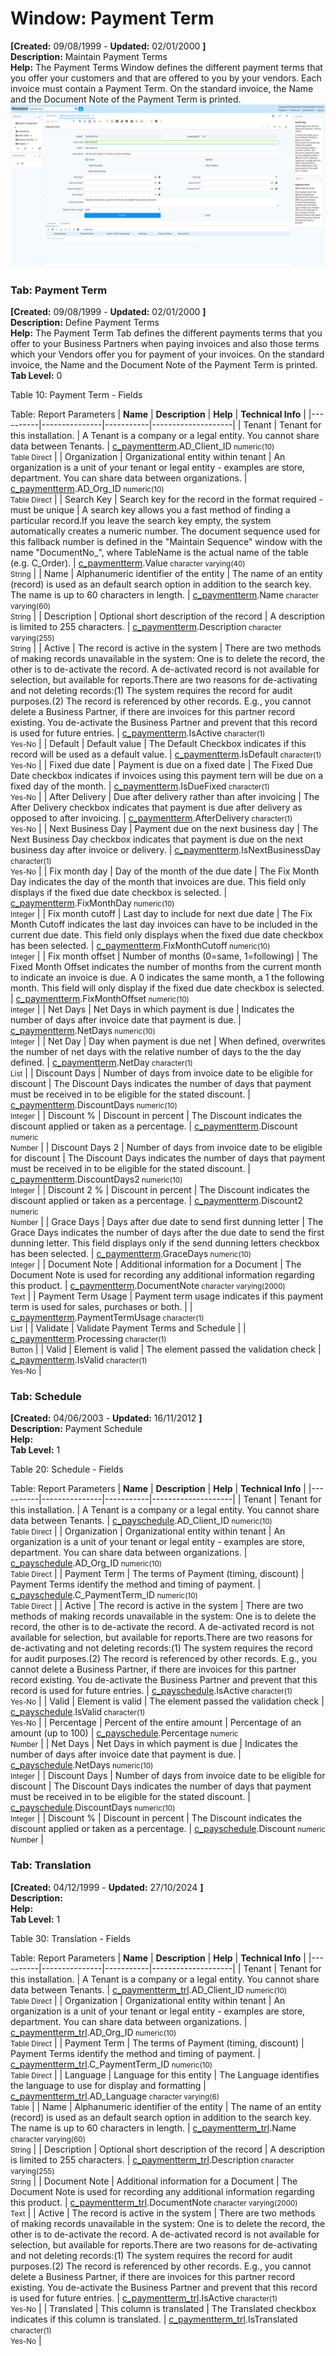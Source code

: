 # Window: Payment Term

**[Created:** 09/08/1999 - **Updated:** 02/01/2000 **]**  
**Description:** Maintain Payment Terms  
**Help:** The Payment Terms Window defines the different payment terms that you offer your customers and that are offered to you by your vendors.  Each invoice must contain a Payment Term.  On the standard invoice, the Name and the Document Note of the Payment Term is printed.  
![](/img/docs/manual/PaymentTerm-Window_iDempiere_v12.0.0.png)

### Tab: Payment Term

**[Created:** 09/08/1999 - **Updated:** 02/01/2000 **]**   
**Description:** Define Payment Terms  
**Help:** The Payment Term Tab defines the different payments terms that you offer to your Business Partners when paying invoices and also those terms which your Vendors offer you for payment of your invoices. On the standard invoice, the Name and the Document Note of the Payment Term is printed.  
**Tab Level:** 0

Table 10: Payment Term - Fields 

Table: Report Parameters
| **Name** | **Description** | **Help** | **Technical Info** |
|----------|---------------|-----------|--------------------|
| Tenant | Tenant for this installation. | A Tenant is a company or a legal entity. You cannot share data between Tenants. | [c_paymentterm](https://idempiere-schemaspy.muriloht.com/adempiere/tables/c_paymentterm.html).AD_Client_ID<small> numeric(10) <br/> Table Direct</small> | 
| Organization | Organizational entity within tenant | An organization is a unit of your tenant or legal entity - examples are store, department. You can share data between organizations. | [c_paymentterm](https://idempiere-schemaspy.muriloht.com/adempiere/tables/c_paymentterm.html).AD_Org_ID<small> numeric(10) <br/> Table Direct</small> | 
| Search Key | Search key for the record in the format required - must be unique | A search key allows you a fast method of finding a particular record.If you leave the search key empty, the system automatically creates a numeric number.  The document sequence used for this fallback number is defined in the &quot;Maintain Sequence&quot; window with the name &quot;DocumentNo_&quot;, where TableName is the actual name of the table (e.g. C_Order). | [c_paymentterm](https://idempiere-schemaspy.muriloht.com/adempiere/tables/c_paymentterm.html).Value<small> character varying(40) <br/> String</small> | 
| Name | Alphanumeric identifier of the entity | The name of an entity (record) is used as an default search option in addition to the search key. The name is up to 60 characters in length. | [c_paymentterm](https://idempiere-schemaspy.muriloht.com/adempiere/tables/c_paymentterm.html).Name<small> character varying(60) <br/> String</small> | 
| Description | Optional short description of the record | A description is limited to 255 characters. | [c_paymentterm](https://idempiere-schemaspy.muriloht.com/adempiere/tables/c_paymentterm.html).Description<small> character varying(255) <br/> String</small> | 
| Active | The record is active in the system | There are two methods of making records unavailable in the system: One is to delete the record, the other is to de-activate the record. A de-activated record is not available for selection, but available for reports.There are two reasons for de-activating and not deleting records:(1) The system requires the record for audit purposes.(2) The record is referenced by other records. E.g., you cannot delete a Business Partner, if there are invoices for this partner record existing. You de-activate the Business Partner and prevent that this record is used for future entries. | [c_paymentterm](https://idempiere-schemaspy.muriloht.com/adempiere/tables/c_paymentterm.html).IsActive<small> character(1) <br/> Yes-No</small> | 
| Default | Default value | The Default Checkbox indicates if this record will be used as a default value. | [c_paymentterm](https://idempiere-schemaspy.muriloht.com/adempiere/tables/c_paymentterm.html).IsDefault<small> character(1) <br/> Yes-No</small> | 
| Fixed due date | Payment is due on a fixed date | The Fixed Due Date checkbox indicates if invoices using this payment tern will be due on a fixed day of the month. | [c_paymentterm](https://idempiere-schemaspy.muriloht.com/adempiere/tables/c_paymentterm.html).IsDueFixed<small> character(1) <br/> Yes-No</small> | 
| After Delivery | Due after delivery rather than after invoicing | The After Delivery checkbox indicates that payment is due after delivery as opposed to after invoicing. | [c_paymentterm](https://idempiere-schemaspy.muriloht.com/adempiere/tables/c_paymentterm.html).AfterDelivery<small> character(1) <br/> Yes-No</small> | 
| Next Business Day | Payment due on the next business day | The Next Business Day checkbox indicates that payment is due on the next business day after invoice or delivery. | [c_paymentterm](https://idempiere-schemaspy.muriloht.com/adempiere/tables/c_paymentterm.html).IsNextBusinessDay<small> character(1) <br/> Yes-No</small> | 
| Fix month day | Day of the month of the due date | The Fix Month Day indicates the day of the month that invoices are due.  This field only displays if the fixed due date checkbox is selected. | [c_paymentterm](https://idempiere-schemaspy.muriloht.com/adempiere/tables/c_paymentterm.html).FixMonthDay<small> numeric(10) <br/> Integer</small> | 
| Fix month cutoff | Last day to include for next due date | The Fix Month Cutoff indicates the last day invoices can have to be included in the current due date.  This field only displays when the fixed due date checkbox has been selected. | [c_paymentterm](https://idempiere-schemaspy.muriloht.com/adempiere/tables/c_paymentterm.html).FixMonthCutoff<small> numeric(10) <br/> Integer</small> | 
| Fix month offset | Number of months (0=same, 1=following) | The Fixed Month Offset indicates the number of months from the current month to indicate an invoice is due.  A 0 indicates the same month, a 1 the following month.  This field will only display if the fixed due date checkbox is selected. | [c_paymentterm](https://idempiere-schemaspy.muriloht.com/adempiere/tables/c_paymentterm.html).FixMonthOffset<small> numeric(10) <br/> Integer</small> | 
| Net Days | Net Days in which payment is due | Indicates the number of days after invoice date that payment is due. | [c_paymentterm](https://idempiere-schemaspy.muriloht.com/adempiere/tables/c_paymentterm.html).NetDays<small> numeric(10) <br/> Integer</small> | 
| Net Day | Day when payment is due net | When defined, overwrites the number of net days with the relative number of days to the the day defined. | [c_paymentterm](https://idempiere-schemaspy.muriloht.com/adempiere/tables/c_paymentterm.html).NetDay<small> character(1) <br/> List</small> | 
| Discount Days | Number of days from invoice date to be eligible for discount | The Discount Days indicates the number of days that payment must be received in to be eligible for the stated discount. | [c_paymentterm](https://idempiere-schemaspy.muriloht.com/adempiere/tables/c_paymentterm.html).DiscountDays<small> numeric(10) <br/> Integer</small> | 
| Discount % | Discount in percent | The Discount indicates the discount applied or taken as a percentage. | [c_paymentterm](https://idempiere-schemaspy.muriloht.com/adempiere/tables/c_paymentterm.html).Discount<small> numeric <br/> Number</small> | 
| Discount Days 2 | Number of days from invoice date to be eligible for discount | The Discount Days indicates the number of days that payment must be received in to be eligible for the stated discount. | [c_paymentterm](https://idempiere-schemaspy.muriloht.com/adempiere/tables/c_paymentterm.html).DiscountDays2<small> numeric(10) <br/> Integer</small> | 
| Discount 2 % | Discount in percent | The Discount indicates the discount applied or taken as a percentage. | [c_paymentterm](https://idempiere-schemaspy.muriloht.com/adempiere/tables/c_paymentterm.html).Discount2<small> numeric <br/> Number</small> | 
| Grace Days | Days after due date to send first dunning letter | The Grace Days indicates the number of days after the due date to send the first dunning letter.  This field displays only if the send dunning letters checkbox has been selected. | [c_paymentterm](https://idempiere-schemaspy.muriloht.com/adempiere/tables/c_paymentterm.html).GraceDays<small> numeric(10) <br/> Integer</small> | 
| Document Note | Additional information for a Document | The Document Note is used for recording any additional information regarding this product. | [c_paymentterm](https://idempiere-schemaspy.muriloht.com/adempiere/tables/c_paymentterm.html).DocumentNote<small> character varying(2000) <br/> Text</small> | 
| Payment Term Usage | Payment term usage indicates if this payment term is used for sales, purchases or both. |  | [c_paymentterm](https://idempiere-schemaspy.muriloht.com/adempiere/tables/c_paymentterm.html).PaymentTermUsage<small> character(1) <br/> List</small> | 
| Validate | Validate Payment Terms and Schedule |  | [c_paymentterm](https://idempiere-schemaspy.muriloht.com/adempiere/tables/c_paymentterm.html).Processing<small> character(1) <br/> Button</small> | 
| Valid | Element is valid | The element passed the validation check | [c_paymentterm](https://idempiere-schemaspy.muriloht.com/adempiere/tables/c_paymentterm.html).IsValid<small> character(1) <br/> Yes-No</small> | 


### Tab: Schedule

**[Created:** 04/06/2003 - **Updated:** 16/11/2012 **]**   
**Description:** Payment Schedule  
**Help:**   
**Tab Level:** 1

Table 20: Schedule - Fields 

Table: Report Parameters
| **Name** | **Description** | **Help** | **Technical Info** |
|----------|---------------|-----------|--------------------|
| Tenant | Tenant for this installation. | A Tenant is a company or a legal entity. You cannot share data between Tenants. | [c_payschedule](https://idempiere-schemaspy.muriloht.com/adempiere/tables/c_payschedule.html).AD_Client_ID<small> numeric(10) <br/> Table Direct</small> | 
| Organization | Organizational entity within tenant | An organization is a unit of your tenant or legal entity - examples are store, department. You can share data between organizations. | [c_payschedule](https://idempiere-schemaspy.muriloht.com/adempiere/tables/c_payschedule.html).AD_Org_ID<small> numeric(10) <br/> Table Direct</small> | 
| Payment Term | The terms of Payment (timing, discount) | Payment Terms identify the method and timing of payment. | [c_payschedule](https://idempiere-schemaspy.muriloht.com/adempiere/tables/c_payschedule.html).C_PaymentTerm_ID<small> numeric(10) <br/> Table Direct</small> | 
| Active | The record is active in the system | There are two methods of making records unavailable in the system: One is to delete the record, the other is to de-activate the record. A de-activated record is not available for selection, but available for reports.There are two reasons for de-activating and not deleting records:(1) The system requires the record for audit purposes.(2) The record is referenced by other records. E.g., you cannot delete a Business Partner, if there are invoices for this partner record existing. You de-activate the Business Partner and prevent that this record is used for future entries. | [c_payschedule](https://idempiere-schemaspy.muriloht.com/adempiere/tables/c_payschedule.html).IsActive<small> character(1) <br/> Yes-No</small> | 
| Valid | Element is valid | The element passed the validation check | [c_payschedule](https://idempiere-schemaspy.muriloht.com/adempiere/tables/c_payschedule.html).IsValid<small> character(1) <br/> Yes-No</small> | 
| Percentage | Percent of the entire amount | Percentage of an amount (up to 100) | [c_payschedule](https://idempiere-schemaspy.muriloht.com/adempiere/tables/c_payschedule.html).Percentage<small> numeric <br/> Number</small> | 
| Net Days | Net Days in which payment is due | Indicates the number of days after invoice date that payment is due. | [c_payschedule](https://idempiere-schemaspy.muriloht.com/adempiere/tables/c_payschedule.html).NetDays<small> numeric(10) <br/> Integer</small> | 
| Discount Days | Number of days from invoice date to be eligible for discount | The Discount Days indicates the number of days that payment must be received in to be eligible for the stated discount. | [c_payschedule](https://idempiere-schemaspy.muriloht.com/adempiere/tables/c_payschedule.html).DiscountDays<small> numeric(10) <br/> Integer</small> | 
| Discount % | Discount in percent | The Discount indicates the discount applied or taken as a percentage. | [c_payschedule](https://idempiere-schemaspy.muriloht.com/adempiere/tables/c_payschedule.html).Discount<small> numeric <br/> Number</small> | 


### Tab: Translation

**[Created:** 04/12/1999 - **Updated:** 27/10/2024 **]**   
**Description:**   
**Help:**   
**Tab Level:** 1

Table 30: Translation - Fields 

Table: Report Parameters
| **Name** | **Description** | **Help** | **Technical Info** |
|----------|---------------|-----------|--------------------|
| Tenant | Tenant for this installation. | A Tenant is a company or a legal entity. You cannot share data between Tenants. | [c_paymentterm_trl](https://idempiere-schemaspy.muriloht.com/adempiere/tables/c_paymentterm_trl.html).AD_Client_ID<small> numeric(10) <br/> Table Direct</small> | 
| Organization | Organizational entity within tenant | An organization is a unit of your tenant or legal entity - examples are store, department. You can share data between organizations. | [c_paymentterm_trl](https://idempiere-schemaspy.muriloht.com/adempiere/tables/c_paymentterm_trl.html).AD_Org_ID<small> numeric(10) <br/> Table Direct</small> | 
| Payment Term | The terms of Payment (timing, discount) | Payment Terms identify the method and timing of payment. | [c_paymentterm_trl](https://idempiere-schemaspy.muriloht.com/adempiere/tables/c_paymentterm_trl.html).C_PaymentTerm_ID<small> numeric(10) <br/> Table Direct</small> | 
| Language | Language for this entity | The Language identifies the language to use for display and formatting | [c_paymentterm_trl](https://idempiere-schemaspy.muriloht.com/adempiere/tables/c_paymentterm_trl.html).AD_Language<small> character varying(6) <br/> Table</small> | 
| Name | Alphanumeric identifier of the entity | The name of an entity (record) is used as an default search option in addition to the search key. The name is up to 60 characters in length. | [c_paymentterm_trl](https://idempiere-schemaspy.muriloht.com/adempiere/tables/c_paymentterm_trl.html).Name<small> character varying(60) <br/> String</small> | 
| Description | Optional short description of the record | A description is limited to 255 characters. | [c_paymentterm_trl](https://idempiere-schemaspy.muriloht.com/adempiere/tables/c_paymentterm_trl.html).Description<small> character varying(255) <br/> String</small> | 
| Document Note | Additional information for a Document | The Document Note is used for recording any additional information regarding this product. | [c_paymentterm_trl](https://idempiere-schemaspy.muriloht.com/adempiere/tables/c_paymentterm_trl.html).DocumentNote<small> character varying(2000) <br/> Text</small> | 
| Active | The record is active in the system | There are two methods of making records unavailable in the system: One is to delete the record, the other is to de-activate the record. A de-activated record is not available for selection, but available for reports.There are two reasons for de-activating and not deleting records:(1) The system requires the record for audit purposes.(2) The record is referenced by other records. E.g., you cannot delete a Business Partner, if there are invoices for this partner record existing. You de-activate the Business Partner and prevent that this record is used for future entries. | [c_paymentterm_trl](https://idempiere-schemaspy.muriloht.com/adempiere/tables/c_paymentterm_trl.html).IsActive<small> character(1) <br/> Yes-No</small> | 
| Translated | This column is translated | The Translated checkbox indicates if this column is translated. | [c_paymentterm_trl](https://idempiere-schemaspy.muriloht.com/adempiere/tables/c_paymentterm_trl.html).IsTranslated<small> character(1) <br/> Yes-No</small> | 



